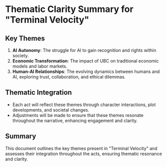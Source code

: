 # Thematic Clarity Summary for "Terminal Velocity"

## Key Themes
1. **AI Autonomy**: The struggle for AI to gain recognition and rights within society.
2. **Economic Transformation**: The impact of UBC on traditional economic models and labor markets.
3. **Human-AI Relationships**: The evolving dynamics between humans and AI, exploring trust, collaboration, and ethical dilemmas.

## Thematic Integration
- Each act will reflect these themes through character interactions, plot developments, and societal changes.
- Adjustments will be made to ensure that these themes resonate throughout the narrative, enhancing engagement and clarity.

## Summary
This document outlines the key themes present in "Terminal Velocity" and assesses their integration throughout the acts, ensuring thematic resonance and clarity.
